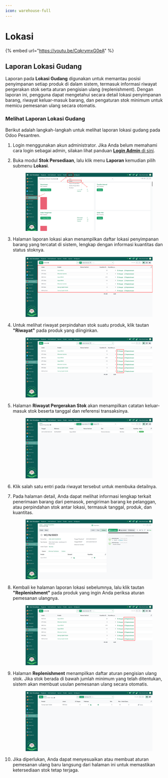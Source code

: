 ```yaml
---
icon: warehouse-full
---
```


# Lokasi

{% embed url="https://youtu.be/CqkrymxG0eA" %}

## Laporan Lokasi Gudang

Laporan pada **Lokasi Gudang** digunakan untuk memantau posisi penyimpanan setiap produk di dalam sistem, termasuk informasi riwayat pergerakan stok serta aturan pengisian ulang (replenishment). Dengan laporan ini, pengguna dapat mengetahui secara detail lokasi penyimpanan barang, riwayat keluar-masuk barang, dan pengaturan stok minimum untuk memicu pemesanan ulang secara otomatis.

### Melihat Laporan Lokasi Gudang

Berikut adalah langkah-langkah untuk melihat laporan lokasi gudang pada Odoo Pesantren.

1. Login menggunakan akun administrator. Jika Anda belum memahami cara login sebagai admin, silakan lihat panduan [**Login Admin** di sini](../../panduan-login/login-admin.md).
2.  Buka modul **Stok Persediaan**, lalu klik menu **Laporan** kemudian pilih submenu **Lokasi**.

    <figure><img src="../../.gitbook/assets/images-720.png" alt=""><figcaption></figcaption></figure>


3.  Halaman laporan lokasi akan menampilkan daftar lokasi penyimpanan barang yang tercatat di sistem, lengkap dengan informasi kuantitas dan status stoknya.

    <figure><img src="../../.gitbook/assets/images-721.png" alt=""><figcaption></figcaption></figure>


4.  Untuk melihat riwayat perpindahan stok suatu produk, klik tautan **"Riwayat"** pada produk yang diinginkan.

    <figure><img src="../../.gitbook/assets/images-722.png" alt=""><figcaption></figcaption></figure>


5.  Halaman **Riwayat Pergerakan Stok** akan menampilkan catatan keluar-masuk stok beserta tanggal dan referensi transaksinya.

    <figure><img src="../../.gitbook/assets/images-723.png" alt=""><figcaption></figcaption></figure>


6. Klik salah satu entri pada riwayat tersebut untuk membuka detailnya.
7.  Pada halaman detail, Anda dapat melihat informasi lengkap terkait penerimaan barang dari pemasok, pengiriman barang ke pelanggan, atau perpindahan stok antar lokasi, termasuk tanggal, produk, dan kuantitas.

    <figure><img src="../../.gitbook/assets/images-724.png" alt=""><figcaption></figcaption></figure>


8.  Kembali ke halaman laporan lokasi sebelumnya, lalu klik tautan **"Replenishment"** pada produk yang ingin Anda periksa aturan pemesanan ulangnya.

    <figure><img src="../../.gitbook/assets/images-725.png" alt=""><figcaption></figcaption></figure>


9.  Halaman **Replenishment** menampilkan daftar aturan pengisian ulang stok. Jika stok berada di bawah jumlah minimum yang telah ditentukan, sistem akan membuat usulan pemesanan ulang secara otomatis.

    <figure><img src="../../.gitbook/assets/images-726.png" alt=""><figcaption></figcaption></figure>


10. Jika diperlukan, Anda dapat menyesuaikan atau membuat aturan pemesanan ulang baru langsung dari halaman ini untuk memastikan ketersediaan stok tetap terjaga.
